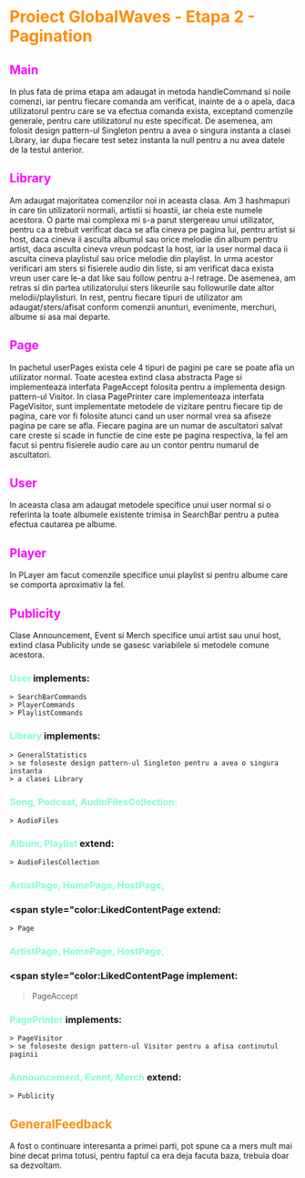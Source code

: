 # <span style="color:Darkorange">Proiect GlobalWaves - Etapa 2 - Pagination</span>

## <span style="color:Magenta">Main</span>
In plus fata de prima etapa am adaugat in metoda handleCommand si noile comenzi,
iar pentru fiecare comanda am verificat, inainte de a o apela, daca utilizatorul
pentru care se va efectua comanda exista, exceptand comenzile generale, pentru
care utilizatorul nu este specificat. De asemenea, am folosit design pattern-ul
Singleton pentru a avea o singura instanta a clasei Library, iar dupa fiecare
test setez instanta la null pentru a nu avea datele de la testul anterior.

## <span style="color:Magenta">Library</span>
Am adaugat majoritatea comenzilor noi in aceasta clasa. Am 3 hashmapuri in care
tin utilizatorii normali, artistii si hoastii, iar cheia este numele acestora.
O parte mai complexa mi s-a parut stergereau unui utilizator, pentru ca a
trebuit verificat daca se afla cineva pe pagina lui, pentru artist si host,
daca cineva ii asculta albumul sau orice melodie din album pentru artist, daca
asculta cineva vreun podcast la host, iar la user normal daca ii asculta cineva
playlistul sau orice melodie din playlist. In urma acestor verificari am sters
si fisierele audio din liste, si am verificat daca exista vreun user care le-a
dat like sau follow pentru a-l retrage. De asemenea, am retras si din partea 
utilizatorului sters likeurile sau followurile date altor melodii/playlisturi.
In rest, pentru fiecare tipuri de utilizator am adaugat/sters/afisat conform
comenzii anunturi, evenimente, merchuri, albume si asa mai departe.

## <span style="color:Magenta">Page</span>
In pachetul userPages exista cele 4 tipuri de pagini pe care se poate afla un
utilizator normal. Toate acestea extind clasa abstracta Page si implementeaza 
interfata PageAccept folosita pentru a implementa design pattern-ul Visitor.
In clasa PagePrinter care implementeaza interfata PageVisitor, sunt implementate
metodele de vizitare pentru fiecare tip de pagina, care vor fi folosite atunci
cand un user normal vrea sa afiseze pagina pe care se afla. Fiecare pagina are
un numar de ascultatori salvat care creste si scade in functie de cine este 
pe pagina respectiva, la fel am facut si pentru fisierele audio care au un 
contor pentru numarul de ascultatori.

## <span style="color:Magenta">User
In aceasta clasa am adaugat metodele specifice unui user normal si o referinta
la toate albumele existente trimisa in SearchBar pentru a putea efectua cautarea
pe albume.

## <span style="color:Magenta">Player
In PLayer am facut comenzile specifice unui playlist si pentru albume care se
comporta aproximativ la fel.

## <span style="color:Magenta">Publicity
Clase Announcement, Event si Merch specifice unui artist sau unui host, extind
clasa Publicity unde se gasesc variabilele si metodele comune acestora.

### <span style="color:Aquamarine">User </span> implements:
    > SearchBarCommands
    > PlayerCommands
    > PlaylistCommands
### <span style="color:Aquamarine">Library </span> implements:
    > GeneralStatistics
    > se foloseste design pattern-ul Singleton pentru a avea o singura instanta
    > a clasei Library
### <span style="color:Aquamarine">Song, Podcast, AudioFilesCollection:
    > AudioFiles
### <span style="color:Aquamarine">Album, Playlist</span> extend:
    > AudioFilesCollection
### <span style="color:Aquamarine">ArtistPage, HomePage, HostPage,
### <span style="color:LikedContentPage</span> extend:
    > Page
### <span style="color:Aquamarine">ArtistPage, HomePage, HostPage,
### <span style="color:LikedContentPage</span> implement:    
> PageAccept
### <span style="color:Aquamarine">PagePrinter</span> implements:
    > PageVisitor
    > se foloseste design pattern-ul Visitor pentru a afisa continutul paginii
### <span style="color:Aquamarine">Announcement, Event, Merch</span> extend:
    > Publicity

## <span style="color:Darkorange">GeneralFeedback</span>
A fost o continuare interesanta a primei parti, pot spune ca a mers mult mai
bine decat prima totusi, pentru faptul ca era deja facuta baza, trebuia doar sa
dezvoltam.





